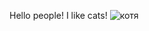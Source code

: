 Hello people! 
I like cats!
<image src="[https://picsum.photos/800/600](https://yandex.ru/images/search?img_url=https%3A%2F%2Fs1.1zoom.ru%2Fbig3%2F693%2FCats_Kittens_Ginger_438018.jpg&lr=11063&pos=1&rpt=simage&source=serp&text=%D0%BA%D0%BE%D1%82%D0%B8%D0%BA%20%D0%BA%D0%B0%D1%80%D1%82%D0%B8%D0%BD%D0%BA%D0%B8)" alt="котя">
